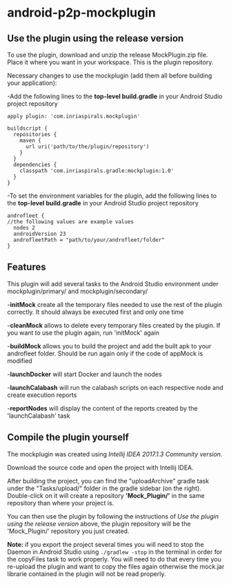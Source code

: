 # android-p2p-mockplugin

## Use the plugin using the release version

To use the plugin, download and unzip the release MockPlugin.zip file. Place it where you want in your workspace. This is the plugin repository.

Necessary changes to use the mockplugin (add them all before building your application):

-Add the following lines to the **top-level build.gradle** in your Android Studio project repository

```
apply plugin: 'com.inriaspirals.mockplugin'

buildscript {
  repositories {
    maven {
      url uri('path/to/the/plugin/repository')
    }
  }
  dependencies {
    classpath 'com.inriaspirals.gradle:mockplugin:1.0'
  }
}
```

-To set the environment variables for the plugin, add the following lines to the **top-level build.gradle** in your Android Studio project repository
```
androfleet {
//the following values are example values
  nodes 2
  androidVersion 23
  androfleetPath = "path/to/your/androfleet/folder"
}
```

## Features

This plugin will add several tasks to the Android Studio environment under mockplugin/primary/ and mockplugin/secondary/

-**initMock** create all the temporary files needed to use the rest of the plugin correctly. It should always be executed first and only one time

-**cleanMock** allows to delete every temporary files created by the plugin. If you want to use the plugin again, run 'initMock' again

-**buildMock** allows you to build the project and add the built apk to your androfleet folder. Should be run again only if the code of appMock is modified

-**launchDocker** will start Docker and launch the nodes

-**launchCalabash** will run the calabash scripts on each respective node and create execution reports

-**reportNodes** will display the content of the reports created by the 'launchCalabash' task


## Compile the plugin yourself

The mockplugin was created using *Intellij IDEA 2017.1.3 Community version*.

Download the source code and open the project with Intellij IDEA.

After building the project, you can find the "uploadArchive" gradle task under the "Tasks/upload/" folder in the gradle sidebar (on the right). Double-click on it will create a repository **'Mock_Plugin/'** in the same repository than where your project is.

You can then use the plugin by following the instructions of *Use the plugin using the release version* above, the plugin repository will be the 'Mock_Plugin/' repository you just created.

**Note:** if you export the project several times you will need to stop the Daemon in Android Studio using ```./gradlew -stop``` in the terminal in order for the copyFiles task to work properly. You will need to do that every time you re-upload the plugin and want to copy the files again otherwise the mock.jar librarie contained in the plugin will not be read properly.
